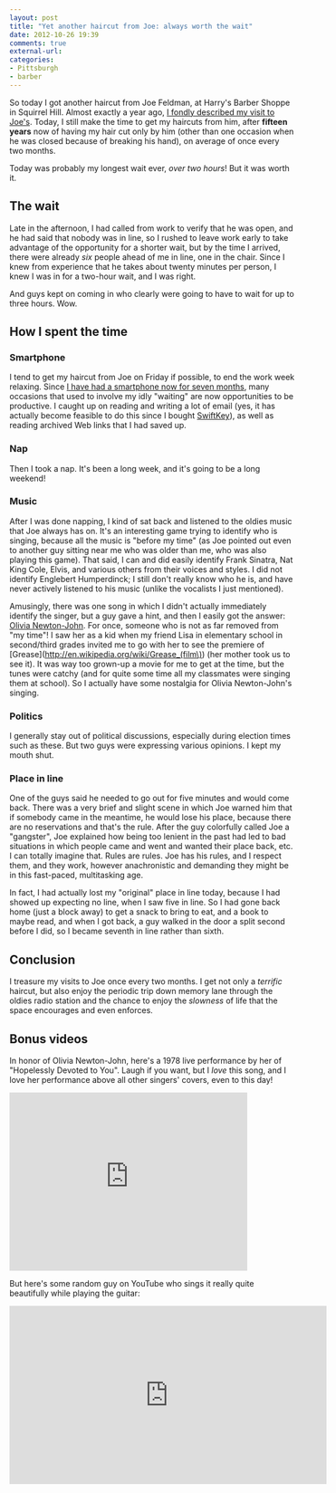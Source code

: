 ```yaml
---
layout: post
title: "Yet another haircut from Joe: always worth the wait"
date: 2012-10-26 19:39
comments: true
external-url: 
categories: 
- Pittsburgh
- barber
---
```

So today I got another haircut from Joe Feldman, at Harry's Barber Shoppe in Squirrel Hill. Almost exactly a year ago, [I fondly described my visit to Joe's](/blog/2011/10/29/my-favorite-barber/). Today, I still make the time to get my haircuts from him, after **fifteen years** now of having my hair cut only by him (other than one occasion when he was closed because of breaking his hand), on average of once every two months.

Today was probably my longest wait ever, *over two hours*! But it was worth it.

<!--more-->

## The wait

Late in the afternoon, I had called from work to verify that he was open, and he had said that nobody was in line, so I rushed to leave work early to take advantage of the opportunity for a shorter wait, but by the time I arrived, there were already *six* people ahead of me in line, one in the chair. Since I knew from experience that he takes about twenty minutes per person, I knew I was in for a two-hour wait, and I was right.

And guys kept on coming in who clearly were going to have to wait for up to three hours. Wow.

## How I spent the time

### Smartphone

I tend to get my haircut from Joe on Friday if possible, to end the work week relaxing. Since [I have had a smartphone now for seven months](/blog/2012/03/22/paradox-i-will-observe-the-national-day-of-unplugging-but-just-bought-my-first-smartphone-this-week/), many occasions that used to involve my idly "waiting" are now opportunities to be productive. I caught up on reading and writing a lot of email (yes, it has actually become feasible to do this since I bought [SwiftKey](http://www.swiftkey.net/)), as well as reading archived Web links that I had saved up.

### Nap

Then I took a nap. It's been a long week, and it's going to be a long weekend!

### Music

After I was done napping, I kind of sat back and listened to the oldies music that Joe always has on. It's an interesting game trying to identify who is singing, because all the music is "before my time" (as Joe pointed out even to another guy sitting near me who was older than me, who was also playing this game). That said, I can and did easily identify Frank Sinatra, Nat King Cole, Elvis, and various others from their voices and styles. I did not identify Englebert Humperdinck; I still don't really know who he is, and have never actively listened to his music (unlike the vocalists I just mentioned).

Amusingly, there was one song in which I didn't actually immediately identify the singer, but a guy gave a hint, and then I easily got the answer: [Olivia Newton-John](http://olivianewton-john.com/). For once, someone who is not as far removed from "my time"! I saw her as a kid when my friend Lisa in elementary school in second/third grades invited me to go with her to see the premiere of [Grease](http://en.wikipedia.org/wiki/Grease_(film\)) (her mother took us to see it). It was way too grown-up a movie for me to get at the time, but the tunes were catchy (and for quite some time all my classmates were singing them at school). So I actually have some nostalgia for Olivia Newton-John's singing.

### Politics

I generally stay out of political discussions, especially during election times such as these. But two guys were expressing various opinions. I kept my mouth shut.

### Place in line

One of the guys said he needed to go out for five minutes and would come back. There was a very brief and slight scene in which Joe warned him that if somebody came in the meantime, he would lose his place, because there are no reservations and that's the rule. After the guy colorfully called Joe a "gangster", Joe explained how being too lenient in the past had led to bad situations in which people came and went and wanted their place back, etc. I can totally imagine that. Rules are rules. Joe has his rules, and I respect them, and they work, however anachronistic and demanding they might be in this fast-paced, multitasking age.

In fact, I had actually lost my "original" place in line today, because I had showed up expecting no line, when I saw five in line. So I had gone back home (just a block away) to get a snack to bring to eat, and a book to maybe read, and when I got back, a guy walked in the door a split second before I did, so I became seventh in line rather than sixth.

## Conclusion

I treasure my visits to Joe once every two months. I get not only a *terrific* haircut, but also enjoy the periodic trip down memory lane through the oldies radio station and the chance to enjoy the *slowness* of life that the space encourages and even enforces.

## Bonus videos

In honor of Olivia Newton-John, here's a 1978 live performance by her of "Hopelessly Devoted to You". Laugh if you want, but I *love* this song, and I love her performance above all other singers' covers, even to this day!

<iframe width="420" height="315" src="http://www.youtube.com/embed/lR93L8sUMNg" frameborder="0" allowfullscreen></iframe>

But here's some random guy on YouTube who sings it really quite beautifully while playing the guitar:

<iframe width="560" height="315" src="http://www.youtube.com/embed/3T75DDSa48k" frameborder="0" allowfullscreen></iframe>
